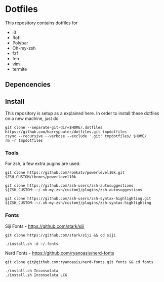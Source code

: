 # Dotfiles

This repository contains dotfiles for

* i3
* Rofi
* Polybar
* Oh-my-zsh
* fzf
* feh
* vim
* termite

## Depencencies

## Install

This repository is setup as a explained here. In order to install these dotfiles on a new machine, just do

```
git clone --separate-git-dir=$HOME/.dotfiles https://github.com/harrypuuter/dotfiles.git tmpdotfiles
rsync --recursive --verbose --exclude '.git' tmpdotfiles/ $HOME/
rm -r tmpdotfiles
```

### Tools

For zsh, a few extra pugins are used:
```
git clone https://github.com/romkatv/powerlevel10k.git $ZSH_CUSTOM/themes/powerlevel10k

git clone https://github.com/zsh-users/zsh-autosuggestions ${ZSH_CUSTOM:-~/.oh-my-zsh/custom}/plugins/zsh-autosuggestions

git clone https://github.com/zsh-users/zsh-syntax-highlighting.git ${ZSH_CUSTOM:-~/.oh-my-zsh/custom}/plugins/zsh-syntax-highlighting
```

### Fonts

Siji Fonts - https://github.com/stark/siji

```
git clone https://github.com/stark/siji && cd siji

./install.sh -d ~/.fonts
```

Nerd Fonts - https://github.com/ryanoasis/nerd-fonts

```
git clone git@github.com:ryanoasis/nerd-fonts.git fonts && cd fonts

./install.sh Inconsolata
./install.sh Inconsolata LCG
